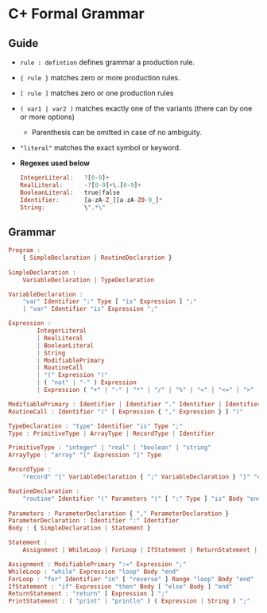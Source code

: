 # C+ Formal Grammar

## Guide

- `rule : defintion` defines grammar a production rule.
- `{ rule }` matches zero or more production rules.
- `[ rule ]` matches zero or one production rules
- `( var1 | var2 )` matches exactly one of the variants (there can by one or more options)
  - Parenthesis can be omitted in case of no ambiguity.

- `"literal"` matches the exact symbol or keyword.

- **Regexes used below**

  ```haskell
  IntegerLiteral:   ?[0-9]+
  RealLiteral:      -?[0-9]+\.[0-9]+
  BooleanLiteral:   true|false
  Identifier:       [a-zA-Z_][a-zA-Z0-9_]*
  String:           \".*\" 
  ```

## Grammar

```haskell
Program :
	{ SimpleDeclaration | RoutineDeclaration }
	
SimpleDeclaration :
	VariableDeclaration | TypeDeclaration
```

```haskell
VariableDeclaration :
	"var" Identifier ":" Type [ "is" Expression ] ";"
	| "var" Identifier "is" Expression ";"
```

```haskell
Expression : 
        IntegerLiteral
        | RealLiteral
        | BooleanLiteral
        | String
        | ModifiablePrimary
        | RoutineCall
        | "(" Expression ")"
        | ( "not" | "-" ) Expression
        | Expression ( "+" | "-" | "*" | "/" | "%" | "<" | "<=" | ">" | ">=" | "=" | "/=" | "and" | "or" | "xor" ) Expression
```

```haskell
ModifiablePrimary : Identifier | Identifier "." Identifier | Identifier "[" Expression "]"
RoutineCall : Identifier "(" [ Expression { "," Expression } ] ")"
```

```haskell
TypeDeclaration : "type" Identifier "is" Type ";"
Type : PrimitiveType | ArrayType | RecordType | Identifier

PrimitiveType : "integer" | "real" | "boolean" | "string"
ArrayType : "array" "[" Expression "]" Type

RecordType :
	"record" "{" VariableDeclaration { ";" VariableDeclaration } "}" "end"
```

```haskell
RoutineDeclaration :
	"routine" Identifier "(" Parameters ")" [ ":" Type ] "is" Body "end"
    
Parameters : ParameterDeclaration { "," ParameterDeclaration }
ParameterDeclaration : Identifier ":" Identifier
Body : { SimpleDeclaration | Statement }

Statement :
	Assignment | WhileLoop | ForLoop | IfStatement | ReturnStatement | PrintStatement | ( RoutineCall ";" )
```

```haskell
Assignment : ModifiablePrimary ":=" Expression ";"
WhileLoop : "while" Expression "loop" Body "end"
ForLoop : "for" Identifier "in" [ "reverse" ] Range "loop" Body "end"
IfStatement : "if" Expression "then" Body [ "else" Body ] "end"
ReturnStatement : "return" [ Expression ] ";"
PrintStatement : ( "print" | "println" ) ( Expression | String ) ";"
```

